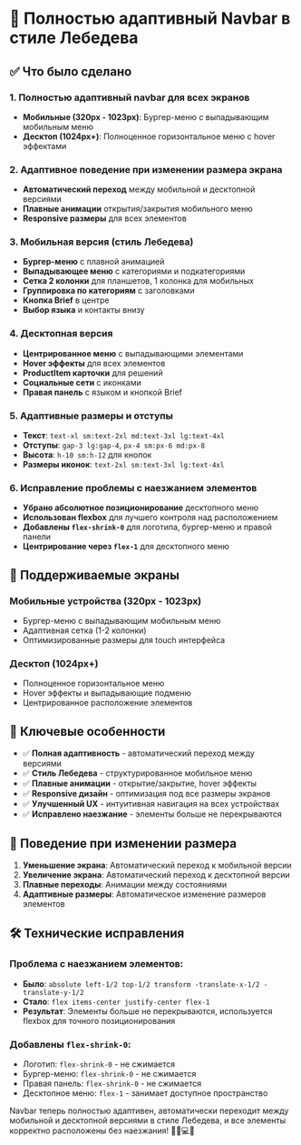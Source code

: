 # 🚀 Полностью адаптивный Navbar в стиле Лебедева

## ✅ Что было сделано

### 1. **Полностью адаптивный navbar для всех экранов**
- **Мобильные (320px - 1023px)**: Бургер-меню с выпадывающим мобильным меню
- **Десктоп (1024px+)**: Полноценное горизонтальное меню с hover эффектами

### 2. **Адаптивное поведение при изменении размера экрана**
- **Автоматический переход** между мобильной и десктопной версиями
- **Плавные анимации** открытия/закрытия мобильного меню
- **Responsive размеры** для всех элементов

### 3. **Мобильная версия (стиль Лебедева)**
- **Бургер-меню** с плавной анимацией
- **Выпадывающее меню** с категориями и подкатегориями
- **Сетка 2 колонки** для планшетов, 1 колонка для мобильных
- **Группировка по категориям** с заголовками
- **Кнопка Brief** в центре
- **Выбор языка** и контакты внизу

### 4. **Десктопная версия**
- **Центрированное меню** с выпадывающими элементами
- **Hover эффекты** для всех элементов
- **ProductItem карточки** для решений
- **Социальные сети** с иконками
- **Правая панель** с языком и кнопкой Brief

### 5. **Адаптивные размеры и отступы**
- **Текст**: `text-xl sm:text-2xl md:text-3xl lg:text-4xl`
- **Отступы**: `gap-3 lg:gap-4`, `px-4 sm:px-6 md:px-8`
- **Высота**: `h-10 sm:h-12` для кнопок
- **Размеры иконок**: `text-2xl sm:text-3xl lg:text-4xl`

### 6. **Исправление проблемы с наезжанием элементов**
- **Убрано абсолютное позиционирование** десктопного меню
- **Использован flexbox** для лучшего контроля над расположением
- **Добавлены `flex-shrink-0`** для логотипа, бургер-меню и правой панели
- **Центрирование через `flex-1`** для десктопного меню

## 📱 Поддерживаемые экраны

### **Мобильные устройства (320px - 1023px)**
- Бургер-меню с выпадывающим мобильным меню
- Адаптивная сетка (1-2 колонки)
- Оптимизированные размеры для touch интерфейса

### **Десктоп (1024px+)**
- Полноценное горизонтальное меню
- Hover эффекты и выпадывающие подменю
- Центрированное расположение элементов

## 🎯 Ключевые особенности

- ✅ **Полная адаптивность** - автоматический переход между версиями
- ✅ **Стиль Лебедева** - структурированное мобильное меню
- ✅ **Плавные анимации** - открытие/закрытие, hover эффекты
- ✅ **Responsive дизайн** - оптимизация под все размеры экранов
- ✅ **Улучшенный UX** - интуитивная навигация на всех устройствах
- ✅ **Исправлено наезжание** - элементы больше не перекрываются

## 🔄 Поведение при изменении размера

1. **Уменьшение экрана**: Автоматический переход к мобильной версии
2. **Увеличение экрана**: Автоматический переход к десктопной версии
3. **Плавные переходы**: Анимации между состояниями
4. **Адаптивные размеры**: Автоматическое изменение размеров элементов

## 🛠️ Технические исправления

### **Проблема с наезжанием элементов:**
- **Было**: `absolute left-1/2 top-1/2 transform -translate-x-1/2 -translate-y-1/2`
- **Стало**: `flex items-center justify-center flex-1`
- **Результат**: Элементы больше не перекрываются, используется flexbox для точного позиционирования

### **Добавлены `flex-shrink-0`:**
- Логотип: `flex-shrink-0` - не сжимается
- Бургер-меню: `flex-shrink-0` - не сжимается  
- Правая панель: `flex-shrink-0` - не сжимается
- Десктопное меню: `flex-1` - занимает доступное пространство

Navbar теперь полностью адаптивен, автоматически переходит между мобильной и десктопной версиями в стиле Лебедева, и все элементы корректно расположены без наезжания! 🎉📱💻✨
